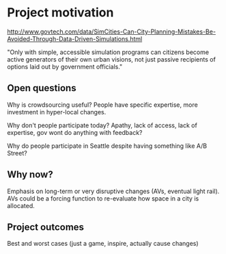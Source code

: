 # Project motivation

http://www.govtech.com/data/SimCities-Can-City-Planning-Mistakes-Be-Avoided-Through-Data-Driven-Simulations.html

"Only with simple, accessible simulation programs can citizens become active
generators of their own urban visions, not just passive recipients of options
laid out by government officials."

## Open questions

Why is crowdsourcing useful? People have specific expertise, more investment in
hyper-local changes.

Why don't people participate today? Apathy, lack of access, lack of expertise,
gov wont do anything with feedback?

Why do people participate in Seattle despite having something like A/B Street?

## Why now?

Emphasis on long-term or very disruptive changes (AVs, eventual light rail). AVs
could be a forcing function to re-evaluate how space in a city is allocated.

## Project outcomes

Best and worst cases (just a game, inspire, actually cause changes)
